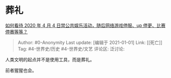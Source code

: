 # 葬礼
[如何看待 2020 年 4 月 4 日禁公共娱乐活动，随后网络游戏停服、up 停更、比赛停赛等等？](https://www.zhihu.com/question/384896429/answer/1127276372)

> Author: #0-Anonymity
> Last update: [编辑于 2021-01-01]
> Link: [[死亡]]
> Tag: #4-世界史/历史 #4-世界史/文艺
> 评论区:
> 泛讨论:

人类文明的起点并不是使用工具，而是葬礼。

前者猩猩也会。
